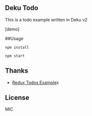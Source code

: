 ## Deku Todo

This is a todo example written in Deku v2

[demo]

##Usage

```
npm install

npm start
```

## Thanks
* [Redux Todos Example](http://redux.js.org/docs/basics/ExampleTodoList.html)x

## License

MIC


